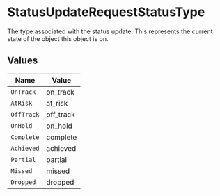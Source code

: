 # StatusUpdateRequestStatusType

The type associated with the status update. This represents the current state of the object this object is on.


## Values

| Name       | Value      |
| ---------- | ---------- |
| `OnTrack`  | on_track   |
| `AtRisk`   | at_risk    |
| `OffTrack` | off_track  |
| `OnHold`   | on_hold    |
| `Complete` | complete   |
| `Achieved` | achieved   |
| `Partial`  | partial    |
| `Missed`   | missed     |
| `Dropped`  | dropped    |